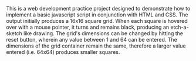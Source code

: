 This is a web development practice project designed to demonstrate how to implement a basic javascript script in conjunction with HTML and CSS. The output initially produces a 16x16 square grid. When each square is hovered over with a mouse pointer,  it turns and remains black, producing an etch-a-sketch like drawing. The grid's dimensions can be changed by hitting the reset button, wherein any value between 1 and 64 can be entered. The dimensions of the grid container remain the same, therefore a larger value entered (i.e. 64x64) produces smaller squares. 
